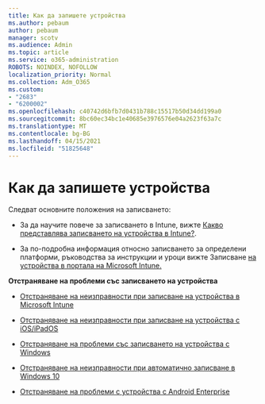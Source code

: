 ```yaml
---
title: Как да запишете устройства
ms.author: pebaum
author: pebaum
manager: scotv
ms.audience: Admin
ms.topic: article
ms.service: o365-administration
ROBOTS: NOINDEX, NOFOLLOW
localization_priority: Normal
ms.collection: Adm_O365
ms.custom:
- "2683"
- "6200002"
ms.openlocfilehash: c40742d6bfb7d0431b788c15517b50d34dd199a0
ms.sourcegitcommit: 8bc60ec34bc1e40685e3976576e04a2623f63a7c
ms.translationtype: MT
ms.contentlocale: bg-BG
ms.lasthandoff: 04/15/2021
ms.locfileid: "51825648"
---
```

# <a name="how-to-enroll-devices"></a>Как да запишете устройства

Следват основните положения на записването:

- За да научите повече за записването в Intune, вижте [Какво представлява записването на устройства в Intune?](https://docs.microsoft.com/mem/intune/enrollment/device-enrollment).

- За по-подробна информация относно записването за определени платформи, ръководства за инструкции и уроци вижте Записване [на устройства в портала на Microsoft Intune.](https://docs.microsoft.com/mem/intune/enrollment/)

**Отстраняване на проблеми със записването на устройства**

- [Отстраняване на неизправности при записване на устройства в Microsoft Intune](https://docs.microsoft.com/mem/intune/enrollment/troubleshoot-device-enrollment-in-intune)

- [Отстраняване на неизправности при записване на устройства с iOS/iPadOS](https://docs.microsoft.com/mem/intune/enrollment/troubleshoot-ios-enrollment-errors)

- [Отстраняване на проблеми със записването на устройства с Windows](https://docs.microsoft.com/mem/intune/enrollment/troubleshoot-windows-enrollment-errors)

- [Отстраняване на неизправности при автоматично записване в Windows 10](https://docs.microsoft.com/mem/intune/enrollment/troubleshoot-windows-auto-enrollment)

- [Отстраняване на проблеми с устройства с Android Enterprise](https://docs.microsoft.com/mem/intune/enrollment/troubleshoot-android-enrollment)


